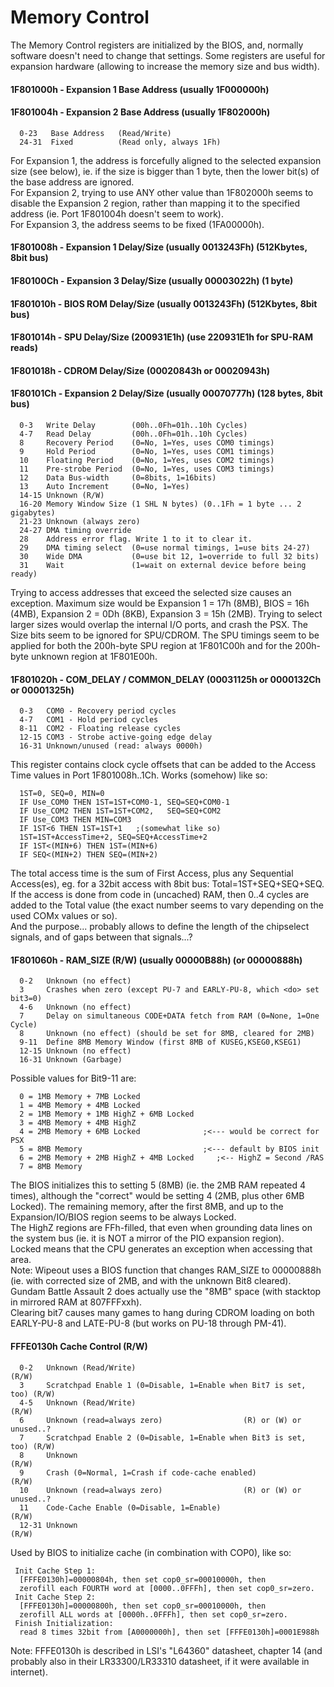 #   Memory Control
The Memory Control registers are initialized by the BIOS, and, normally
software doesn't need to change that settings. Some registers are useful for
expansion hardware (allowing to increase the memory size and bus width).<br/>

#### 1F801000h - Expansion 1 Base Address (usually 1F000000h)
#### 1F801004h - Expansion 2 Base Address (usually 1F802000h)
```
  0-23   Base Address   (Read/Write)
  24-31  Fixed          (Read only, always 1Fh)
```
For Expansion 1, the address is forcefully aligned to the selected expansion
size (see below), ie. if the size is bigger than 1 byte, then the lower bit(s)
of the base address are ignored.<br/>
For Expansion 2, trying to use ANY other value than 1F802000h seems to disable
the Expansion 2 region, rather than mapping it to the specified address (ie.
Port 1F801004h doesn't seem to work).<br/>
For Expansion 3, the address seems to be fixed (1FA00000h).<br/>

#### 1F801008h - Expansion 1 Delay/Size (usually 0013243Fh) (512Kbytes, 8bit bus)
#### 1F80100Ch - Expansion 3 Delay/Size (usually 00003022h) (1 byte)
#### 1F801010h - BIOS ROM Delay/Size (usually 0013243Fh) (512Kbytes, 8bit bus)
#### 1F801014h - SPU Delay/Size (200931E1h) (use 220931E1h for SPU-RAM reads)
#### 1F801018h - CDROM Delay/Size (00020843h or 00020943h)
#### 1F80101Ch - Expansion 2 Delay/Size (usually 00070777h) (128 bytes, 8bit bus)
```
  0-3   Write Delay        (00h..0Fh=01h..10h Cycles)
  4-7   Read Delay         (00h..0Fh=01h..10h Cycles)
  8     Recovery Period    (0=No, 1=Yes, uses COM0 timings)
  9     Hold Period        (0=No, 1=Yes, uses COM1 timings)
  10    Floating Period    (0=No, 1=Yes, uses COM2 timings)
  11    Pre-strobe Period  (0=No, 1=Yes, uses COM3 timings)
  12    Data Bus-width     (0=8bits, 1=16bits)
  13    Auto Increment     (0=No, 1=Yes)
  14-15 Unknown (R/W)
  16-20 Memory Window Size (1 SHL N bytes) (0..1Fh = 1 byte ... 2 gigabytes)
  21-23 Unknown (always zero)
  24-27 DMA timing override
  28    Address error flag. Write 1 to it to clear it.
  29    DMA timing select  (0=use normal timings, 1=use bits 24-27)
  30    Wide DMA           (0=use bit 12, 1=override to full 32 bits)
  31    Wait               (1=wait on external device before being ready)
```
Trying to access addresses that exceed the selected size causes an exception.
Maximum size would be Expansion 1 = 17h (8MB), BIOS = 16h (4MB), Expansion 2 =
0Dh (8KB), Expansion 3 = 15h (2MB). Trying to select larger sizes would overlap
the internal I/O ports, and crash the PSX. The Size bits seem to be ignored for
SPU/CDROM. The SPU timings seem to be applied for both the 200h-byte SPU region
at 1F801C00h and for the 200h-byte unknown region at 1F801E00h.<br/>

#### 1F801020h - COM\_DELAY / COMMON\_DELAY (00031125h or 0000132Ch or 00001325h)
```
  0-3   COM0 - Recovery period cycles
  4-7   COM1 - Hold period cycles
  8-11  COM2 - Floating release cycles
  12-15 COM3 - Strobe active-going edge delay
  16-31 Unknown/unused (read: always 0000h)
```
This register contains clock cycle offsets that can be added to the Access Time
values in Port 1F801008h..1Ch. Works (somehow) like so:<br/>
```
  1ST=0, SEQ=0, MIN=0
  IF Use_COM0 THEN 1ST=1ST+COM0-1, SEQ=SEQ+COM0-1
  IF Use_COM2 THEN 1ST=1ST+COM2,   SEQ=SEQ+COM2
  IF Use_COM3 THEN MIN=COM3
  IF 1ST<6 THEN 1ST=1ST+1   ;(somewhat like so)
  1ST=1ST+AccessTime+2, SEQ=SEQ+AccessTime+2
  IF 1ST<(MIN+6) THEN 1ST=(MIN+6)
  IF SEQ<(MIN+2) THEN SEQ=(MIN+2)
```
The total access time is the sum of First Access, plus any Sequential
Access(es), eg. for a 32bit access with 8bit bus: Total=1ST+SEQ+SEQ+SEQ.<br/>
If the access is done from code in (uncached) RAM, then 0..4 cycles are added
to the Total value (the exact number seems to vary depending on the used COMx
values or so).<br/>
And the purpose... probably allows to define the length of the chipselect
signals, and of gaps between that signals...?<br/>

#### 1F801060h - RAM\_SIZE (R/W) (usually 00000B88h) (or 00000888h)
```
  0-2   Unknown (no effect)
  3     Crashes when zero (except PU-7 and EARLY-PU-8, which <do> set bit3=0)
  4-6   Unknown (no effect)
  7     Delay on simultaneous CODE+DATA fetch from RAM (0=None, 1=One Cycle)
  8     Unknown (no effect) (should be set for 8MB, cleared for 2MB)
  9-11  Define 8MB Memory Window (first 8MB of KUSEG,KSEG0,KSEG1)
  12-15 Unknown (no effect)
  16-31 Unknown (Garbage)
```
Possible values for Bit9-11 are:<br/>
```
  0 = 1MB Memory + 7MB Locked
  1 = 4MB Memory + 4MB Locked
  2 = 1MB Memory + 1MB HighZ + 6MB Locked
  3 = 4MB Memory + 4MB HighZ
  4 = 2MB Memory + 6MB Locked              ;<--- would be correct for PSX
  5 = 8MB Memory                           ;<--- default by BIOS init
  6 = 2MB Memory + 2MB HighZ + 4MB Locked     ;<-- HighZ = Second /RAS
  7 = 8MB Memory
```
The BIOS initializes this to setting 5 (8MB) (ie. the 2MB RAM repeated 4 times),
although the "correct" would be setting 4 (2MB, plus other 6MB Locked). The
remaining memory, after the first 8MB, and up to the Expansion/IO/BIOS region
seems to be always Locked.<br/>
The HighZ regions are FFh-filled, that even when grounding data lines on the
system bus (ie. it is NOT a mirror of the PIO expansion region).<br/>
Locked means that the CPU generates an exception when accessing that area.<br/>
Note: Wipeout uses a BIOS function that changes RAM\_SIZE to 00000888h (ie. with
corrected size of 2MB, and with the unknown Bit8 cleared). Gundam Battle
Assault 2 does actually use the "8MB" space (with stacktop in mirrored RAM at
807FFFxxh).<br/>
Clearing bit7 causes many games to hang during CDROM loading on both EARLY-PU-8
and LATE-PU-8 (but works on PU-18 through PM-41).<br/>

#### FFFE0130h Cache Control (R/W)
```
  0-2   Unknown (Read/Write)                                            (R/W)
  3     Scratchpad Enable 1 (0=Disable, 1=Enable when Bit7 is set, too) (R/W)
  4-5   Unknown (Read/Write)                                            (R/W)
  6     Unknown (read=always zero)                  (R) or (W) or unused..?
  7     Scratchpad Enable 2 (0=Disable, 1=Enable when Bit3 is set, too) (R/W)
  8     Unknown                                                         (R/W)
  9     Crash (0=Normal, 1=Crash if code-cache enabled)                 (R/W)
  10    Unknown (read=always zero)                  (R) or (W) or unused..?
  11    Code-Cache Enable (0=Disable, 1=Enable)                         (R/W)
  12-31 Unknown                                                         (R/W)
```
Used by BIOS to initialize cache (in combination with COP0), like so:<br/>
```
 Init Cache Step 1:
  [FFFE0130h]=00000804h, then set cop0_sr=00010000h, then
  zerofill each FOURTH word at [0000..0FFFh], then set cop0_sr=zero.
 Init Cache Step 2:
  [FFFE0130h]=00000800h, then set cop0_sr=00010000h, then
  zerofill ALL words at [0000h..0FFFh], then set cop0_sr=zero.
 Finish Initialization:
  read 8 times 32bit from [A0000000h], then set [FFFE0130h]=0001E988h
```
Note: FFFE0130h is described in LSI's "L64360" datasheet, chapter 14 (and
probably also in their LR33300/LR33310 datasheet, if it were available in
internet).<br/>



